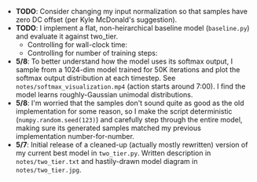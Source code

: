 - **TODO**: Consider changing my input normalization so that samples have zero DC offset (per Kyle McDonald's suggestion). 
- **TODO**: I implement a flat, non-heirarchical baseline model (`baseline.py`) and evaluate it against two_tier. 
	- Controlling for wall-clock time: 
	- Controlling for number of training steps: 
- **5/8**: To better understand how the model uses its softmax output, I sample from a 1024-dim model trained for 50K iterations and plot the softmax output distribution at each timestep. See `notes/softmax_visualization.mp4` (action starts around 7:00). I find the model learns roughly-Gaussian unimodal distributions.
- **5/8**: I'm worried that the samples don't sound quite as good as the old implementation for some reason, so I make the script deterministic (`numpy.random.seed(123)`) and carefully step through the entire model, making sure its generated samples matched my previous implementation number-for-number.
- **5/7**: Initial release of a cleaned-up (actually mostly rewritten) version of my current best model in `two_tier.py`. Written description in `notes/two_tier.txt` and hastily-drawn model diagram in `notes/two_tier.jpg`.